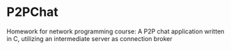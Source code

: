 # P2PChat
Homework for network programming course: A P2P chat application written in C, utilizing an intermediate server as connection broker
